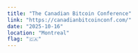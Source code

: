 ```yaml
---
title: "The Canadian Bitcoin Conference"
link: "https://canadianbitcoinconf.com/"
date: "2025-10-16"
location: "Montreal"
flag: "🇨🇦"
---
```

